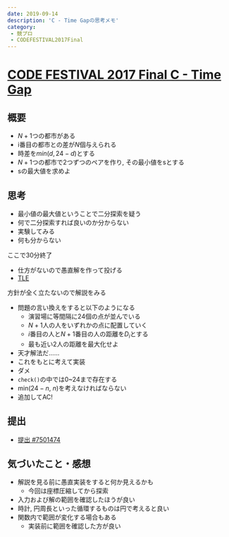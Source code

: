 ```yaml
---
date: 2019-09-14
description: 'C - Time Gapの思考メモ'
category:
 - 競プロ
 - CODEFESTIVAL2017Final
---
```


# [CODE FESTIVAL 2017 Final C - Time Gap](https://cf17-final-open.contest.atcoder.jp/tasks/cf17_final_c)
## 概要
 - $N+1$つの都市がある
 - i番目の都市との差が$N$個与えられる
 - 時差を$min(d, 24-d)$とする
 - $N+1$つの都市で2つずつのペアを作り, その最小値をsとする
 - sの最大値を求めよ

## 思考
 - 最小値の最大値ということで二分探索を疑う
 - 何で二分探索すれば良いのか分からない
 - 実験してみる
 - 何も分からない

ここで30分終了

 - 仕方がないので愚直解を作って投げる
 - [TLE](https://atcoder.jp/contests/cf17-final/submissions/7489997)

方針が全く立たないので解説をみる

 - 問題の言い換えをすると以下のようになる
   - 演習場に等間隔に24個の点が並んでいる
   - $N+1$人の人をいずれかの点に配置していく
   - $i$番目の人と$N+1$番目の人の距離を$D_i$とする
   - 最も近い2人の距離を最大化せよ
 - 天才解法だ......
 - これをもとに考えて実装
 - ダメ
 - `check()`の中では$0$~$24$まで存在する
 - min($24-n$, $n$)を考えなければならない
 - 追加してAC!

## 提出
 - [提出 #7501474](https://atcoder.jp/contests/cf17-final/submissions/7501474)

## 気づいたこと・感想
 - 解説を見る前に愚直実装をすると何か見えるかも
   - 今回は座標圧縮してから探索
 - 入力および解の範囲を確認したほうが良い
 - 時計, 円周長といった循環するものは円で考えると良い
 - 関数内で範囲が変化する場合もある
   - 実装前に範囲を確認した方が良い